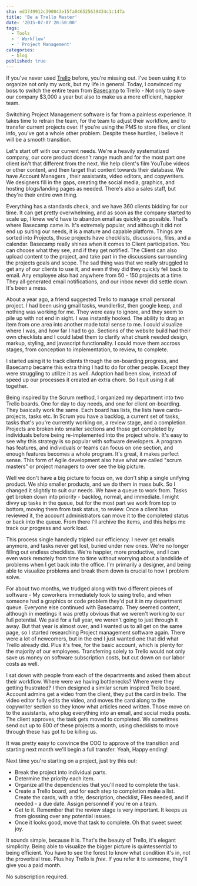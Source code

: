 ```yaml
---
sha: ed3749912c390043e15fa046525639434c1c147a
title: 'Be a Trello Master'
date: '2015-07-07 20:50:00'
tags:
  - Tools
  - ' Workflow'
  - ' Project Management'
categories:
  - blog
published: true
---
```

If you've never used [Trello](http://trello.com) before, you're missing out. I've been using it to organize not only my work, but my life in general. Today, I convinced my boss to switch the entire team from [Basecamp](https://basecamp.com) to Trello - Not only to save our company $3,000 a year but also to make us a more efficient, happier team. 

Switching Project Management software is far from a painless experience. It takes time to retrain the team, for the team to adjust their workflow, and to transfer current projects over. If you're using the PMS to store files, or client info, you've got a whole other problem. Despite these hurdles, I believe it will be a smooth transition. 

Let's start off with our current needs. We're a heavily systematized company, our core product doesn't range much and for the most part one client isn't that different from the next. We help client's film YouTube videos or other content, and then target that content towards their database. We have Account Managers , their assistants, video editors, and copywriters. We designers fill in the gaps, creating the social media, graphics, and hosting blogs/landing pages as needed. There's also a sales staff, but they're their entire own thing.  

Everything has a standards check, and we have 360 clients bidding for our time. It can get pretty overwhelming, and as soon as the company started to scale up, I knew we'd have to abandon email as quickly as possible. That's where Basecamp came in. It's extremely popular, and although it did not end up suiting our needs, it is a mature and capable platform. Things are sorted into Projects, those projects have checklists, discussions, files, and a calendar. Basecamp really shines when it comes to Client participation. You can choose what they see, and if they get notified. The Client can also upload content to the project, and take part in the discussions surrounding the projects goals and scope. The sad thing was that we really struggled to get any of our clients to use it, and even if they did they quickly fell back to email. Any employee also had anywhere from 50 - 150 projects at a time. They all generated email notifications, and our inbox never did settle down.  It's been a mess. 

About a year ago, a friend suggested Trello to manage small personal project. I had been using gmail tasks, wundlerlist, then google keep, and nothing was working for me. They were easy to ignore, and they seem to pile up with not end in sight.  I was instantly hooked. The ability to drag an item from one area into another made total sense to me. I could visualize where I was, and how far I had to go. Sections of the website build had their own checklists and I could label them to clarify what chunk needed design, markup, styling, and javascript functionality. I could move them accross stages, from conception to implementation, to review, to complete.

I started using it to track clients through the on-boarding progress, and Basecamp became this extra thing I had to do for other people. Except they were struggling to  utilize it as well. Adoption had been slow, instead of speed up our processes it created an extra chore. So I quit using it all together.

Being inspired by the Scrum method, I organized my department into two Trello boards. One for day to day needs, and one for client on-boarding. They basically work the same. Each board has lists, the lists have cards- projects, tasks etc. In Scrum you have a backlog, a current set of tasks, tasks that's you're currently working on, a review stage, and a completion. Projects are broken into smaller sections and those get completed by individuals before being re-implemented into the project whole. It's easy to see why this strategy is so popular with software developers. A program has features, and individuals or teams can focus on one section, and enough features becomes a whole program. It's great, it makes perfect sense. This form of Agile development also have what are called "scrum masters" or project managers to over see the big picture. 

Well we don't have a big picture to focus on, we don't ship a single unifying product. We ship smaller products, and we do them in mass bulk. So I changed it slightly to suit our needs. We have a queue to work from. Tasks get broken down into priority - backlog, normal, and immediate. I might divvy up tasks in the queue, but for the most part we work from top to bottom, moving them from task status, to review. Once a client has reviewed it, the account administrators can move it to the completed status or back into the queue. From there I'll archive the items, and this helps me track our progress and work load. 

This process single handedly tripled our efficiency. I never get emails anymore, and tasks never get lost, buried under new ones. We're no  longer filling out endless checklists. We're happier, more productive, and I can even work remotely from time to time without worrying about a landslide of problems when I get back into the office.  I'm primarily a designer, and being able to visualize problems and break them down is crucial to how I problem solve. 

For about two months, we trudged along with two different pieces of software - My coworkers immediately took to using trello, and when someone had a graphics or code problem they'd put it in my department queue. Everyone else continued with Basecamp. They seemed content, although in meetings it was pretty obvious that we weren't working to our full potential. We paid for a full year, we weren't going to just through it away. But that year is almost over, and I wanted us to all get on the same page, so I started researching Project management software again. There were a lot of newcomers, but in the end I just wanted one that did what Trello already did. Plus it's free, for the basic account, which is plenty for the majority of our employees. Transferring solely to Trello  would not only save us money on software subscription costs, but cut down on our labor costs as well. 

I sat down with people from each of the departments and asked them about their workflow. Where were we having bottlenecks? Where were they getting frustrated?  I then designed a similar scrum inspired Trello board. Account admins get a video from the client, they put the card in trello. The video editor fully edits the video, and moves the card along to the copywriter section so they know what articles need written. Those move on to the assistants, who plug everything into an email, and social media posts. The client approves, the task gets moved to completed. We sometimes send out up to 800 of these projects a month, using checklists to move through these has got to be killing us. 

It was pretty easy to convince the COO to approve of the transition and starting next month we'll begin a full transfer. Yeah, Happy ending!

Next time you're starting on a project, just try this out: 

- Break the project into individual parts. 
- Determine the priority each item.
- Organize all the dependencies that you'll need to complete the task.
- Create a Trello board, and for each step to completion make a list. Create the cards, with a title, description, checklist, Files needed, and if needed - a due date. Assign personnel if you're on a team.
- Get to it. Remember that the review stage is very important. It keeps us from glossing over any potential issues. 
- Once it looks good, move that task to complete. Oh that sweet sweet joy.

It sounds simple, because it is. That's the beauty of Trello, it's elegant simplicity. Being able to visualize the bigger picture is quintessential to being efficient. You have to see the forest to know what condition it's in, not the proverbial tree. Plus hey Trello is *free*. If you refer it to someone, they'll give you a paid month. 

No subscription required. 
